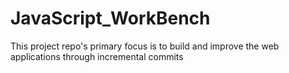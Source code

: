 # JavaScript_WorkBench
This project repo's primary focus is to build and improve the web applications through incremental commits
